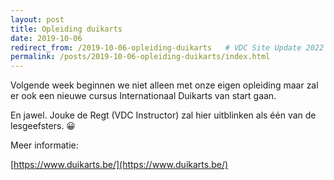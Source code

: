 ```yaml
---
layout: post
title: Opleiding duikarts
date: 2019-10-06
redirect_from: /2019-10-06-opleiding-duikarts   # VDC Site Update 2022
permalink: /posts/2019-10-06-opleiding-duikarts/index.html
---
```


Volgende week beginnen we niet alleen met onze eigen opleiding maar zal er ook een nieuwe cursus Internationaal Duikarts van start gaan.

En jawel. Jouke de Regt (VDC Instructor) zal hier uitblinken als één van de lesgeefsters. 😀

Meer informatie:

[https://www.duikarts.be/](https://www.duikarts.be/)
